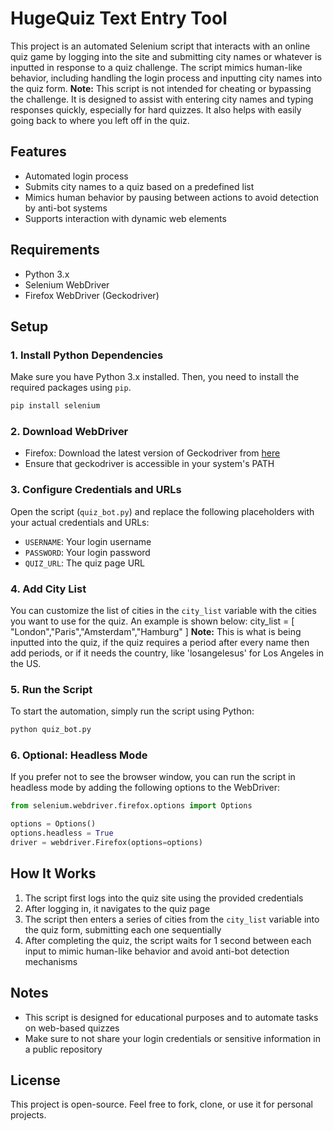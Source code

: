 # HugeQuiz Text Entry Tool

This project is an automated Selenium script that interacts with an online quiz game by logging into the site and submitting city names or whatever is inputted in response to a quiz challenge. The script mimics human-like behavior, including handling the login process and inputting city names into the quiz form.
**Note:** This script is not intended for cheating or bypassing the challenge. It is designed to assist with entering city names and typing responses quickly, especially for hard quizzes. It also helps with easily going back to where you left off in the quiz.


## Features
- Automated login process
- Submits city names to a quiz based on a predefined list
- Mimics human behavior by pausing between actions to avoid detection by anti-bot systems
- Supports interaction with dynamic web elements

## Requirements
- Python 3.x
- Selenium WebDriver
- Firefox WebDriver (Geckodriver)

## Setup

### 1. Install Python Dependencies
Make sure you have Python 3.x installed. Then, you need to install the required packages using `pip`.

```bash
pip install selenium
```

### 2. Download WebDriver
- Firefox: Download the latest version of Geckodriver from [here](https://github.com/mozilla/geckodriver/releases)
- Ensure that geckodriver is accessible in your system's PATH

### 3. Configure Credentials and URLs
Open the script (`quiz_bot.py`) and replace the following placeholders with your actual credentials and URLs:
- `USERNAME`: Your login username
- `PASSWORD`: Your login password
- `QUIZ_URL`: The quiz page URL

### 4. Add City List
You can customize the list of cities in the `city_list` variable with the cities you want to use for the quiz.
An example is shown below:
city_list = [
    "London","Paris","Amsterdam","Hamburg"
]
**Note:** This is what is being inputted into the quiz, if the quiz requires a period after every name then add periods, or if it needs the country, like 'losangelesus' for Los Angeles in the US.

### 5. Run the Script
To start the automation, simply run the script using Python:

```bash
python quiz_bot.py
```

### 6. Optional: Headless Mode
If you prefer not to see the browser window, you can run the script in headless mode by adding the following options to the WebDriver:

```python
from selenium.webdriver.firefox.options import Options

options = Options()
options.headless = True
driver = webdriver.Firefox(options=options)
```

## How It Works
1. The script first logs into the quiz site using the provided credentials
2. After logging in, it navigates to the quiz page
3. The script then enters a series of cities from the `city_list` variable into the quiz form, submitting each one sequentially
4. After completing the quiz, the script waits for 1 second between each input to mimic human-like behavior and avoid anti-bot detection mechanisms

## Notes
- This script is designed for educational purposes and to automate tasks on web-based quizzes
- Make sure to not share your login credentials or sensitive information in a public repository

## License
This project is open-source. Feel free to fork, clone, or use it for personal projects.